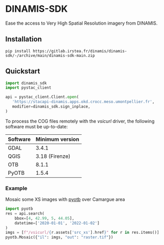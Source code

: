 # DINAMIS-SDK

Ease the access to Very High Spatial Resolution imagery from DINAMIS.

## Installation

```commandline
pip install https://gitlab.irstea.fr/dinamis/dinamis-sdk/-/archive/main/dinamis-sdk-main.zip
```

## Quickstart

```python
import dinamis_sdk
import pystac_client

api = pystac_client.Client.open(
   'https://stacapi-dinamis.apps.okd.crocc.meso.umontpellier.fr',
   modifier=dinamis_sdk.sign_inplace,
)
```

To process the COG files remotely with the *vsicurl* driver, the following software must be up-to-date:

| Software | Minimum version |
|----------|-----------------|
| GDAL     | 3.4.1           |
| QGIS     | 3.18 (Firenze)  |
| OTB      | 8.1.1           |
 | PyOTB    | 1.5.4           |

### Example

Mosaic some XS images with [pyotb](https://pypi.org/project/pyotb/) over Camargue area

```python
import pyotb
res = api.search(
    bbox=[4, 42.99, 5, 44.05],
    datetime=['2020-01-01', '2022-01-02']
)
imgs = [f"/vsicurl/{r.assets['src_xs'].href}" for r in res.items()]
pyotb.Mosaic({"il": imgs, "out": "raster.tif"})
```